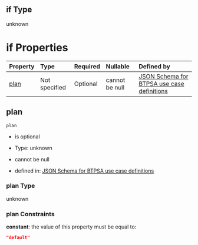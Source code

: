 ## if Type

unknown

# if Properties

| Property      | Type          | Required | Nullable       | Defined by                                                                                                                                                                                                                                    |
| :------------ | :------------ | :------- | :------------- | :-------------------------------------------------------------------------------------------------------------------------------------------------------------------------------------------------------------------------------------------- |
| [plan](#plan) | Not specified | Optional | cannot be null | [JSON Schema for BTPSA use case definitions](btpsa-usecase-properties-services-items-allof-1-then-allof-105-then-allof-1-if-properties-plan.md "undefined#/properties/services/items/allOf/1/then/allOf/105/then/allOf/1/if/properties/plan") |

## plan



`plan`

*   is optional

*   Type: unknown

*   cannot be null

*   defined in: [JSON Schema for BTPSA use case definitions](btpsa-usecase-properties-services-items-allof-1-then-allof-105-then-allof-1-if-properties-plan.md "undefined#/properties/services/items/allOf/1/then/allOf/105/then/allOf/1/if/properties/plan")

### plan Type

unknown

### plan Constraints

**constant**: the value of this property must be equal to:

```json
"default"
```
